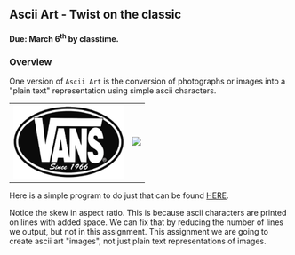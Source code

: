 ## Ascii Art - Twist on the classic
#### Due: March 6<sup>th</sup> by classtime.


### Overview

One version of `Ascii Art` is the conversion of photographs or images into a "plain text" representation using simple ascii characters. 

|            |             |
|:----------:|:-----------:|
| <img src="vans-logo.png" width="200"> | <img src="http://cs.mwsu.edu/~griffin/zcloud/zcloud-files/vans.png" width="200"> |

Here is a simple program to do just that can be found [HERE](./ascii_art.py). 

Notice the skew in aspect ratio. This is because ascii characters are printed on lines with added space. We can fix that by reducing the number of lines we output, but not in this assignment. This assignment we are going to create ascii art "images", not just plain text representations of images.





